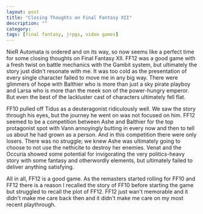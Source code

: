 ```yaml
---
layout: post
title: "Closing Thoughts on Final Fantasy XII"
description: ""
category: 
tags: [final fantasy, jrpgs, video games]
---
```


NieR Automata is ordered and on its way, so now seems like a perfect time for some closing thoughts on Final Fantasy XII. FF12 was a good game with a fresh twist on battle mechanics with the Gambit system, but ultimately the story just didn't resonate with me. It was too cold as the presentation of every single character failed to move me in any big way. There were glimmers of hope with Balthier who is more than just a sky pirate playboy and Larsa who is more than the meek son of the power-hungry emperor. But even the best of the lackluster cast of characters ultimately fell flat.

FF10 pulled off Tidus as a deuteragonist ridiculously well. We saw the story through his eyes, but the journey he went on was not focused on him. FF12 seemed to be a competition between Ashe and Balthier for the top protagonist spot with Vann annoyingly butting in every now and then to tell us about he had grown as a person. And in this competition there were only losers. There was no struggle; we knew Ashe was ultimately going to choose to not use the nethicite to destroy her enemies. Venat and the Occuria showed some potential for invigorating the very politics-heavy story with some fantasy and otherwordly elements, but ultimately failed to deliver anything satisfying.

All in all, FF12 is a good game. As the remasters started rolling for FF10 and FF12 there is a reason I recalled the story of FF10 before starting the game but struggled to recall the plot of FF12. FF12 just wan't memorable and it didn't make me care back then and it didn't make me care on my most recent playthrough.